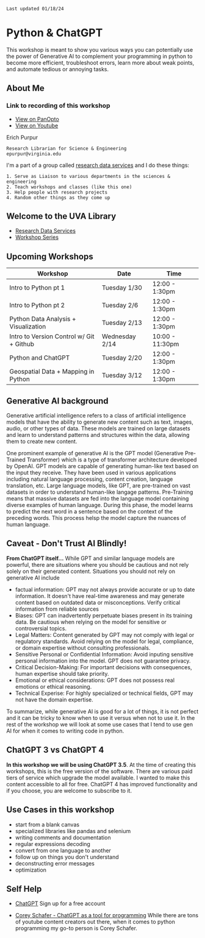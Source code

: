```
Last updated 01/18/24
```

# Python & ChatGPT
This workshop is meant to show you various ways you can potentially use the power of Generative AI to complement your programming in python to become more efficient, troubleshoot errors, learn more about weak points, and automate tedious or annoying tasks. 

## **About Me**

### Link to recording of this workshop
- [View on PanOpto]()
- [View on Youtube]()

Erich Purpur

    Research Librarian for Science & Engineering
    epurpur@virginia.edu

I'm a part of a group called [research data services](https://data.library.virginia.edu/) and I do these things:
    
    1. Serve as Liaison to various departments in the sciences & engineering
    2. Teach workshops and classes (like this one)
    3. Help people with research projects
    4. Random other things as they come up

## Welcome to the UVA Library
* [Research Data Services](https://data.library.virginia.edu/)
* [Workshop Series](https://data.library.virginia.edu/training/)

## Upcoming Workshops

| Workshop | Date | Time |
| ---- | ---- | ---- |
| Intro to Python pt 1                                                |       Tuesday 1/30   |  12:00 - 1:30pm
| Intro to Python pt 2                                                |       Tuesday 2/6    |  12:00 - 1:30pm
| Python Data Analysis + Visualization                                |       Tuesday 2/13   |  12:00 - 1:30pm
| Intro to Version Control w/ Git + Github                            |       Wednesday 2/14 |  10:00 - 11:30pm
| Python and ChatGPT                                                  |       Tuesday 2/20   |  12:00 - 1:30pm
| Geospatial Data + Mapping in Python                                 |       Tuesday 3/12   |  12:00 - 1:30pm


## Generative AI background 
Generative artificial intelligence refers to a class of artificial intelligence models that have the ability to generate new content such as text, images, audio, or other types of data. These models are trained on large datasets and learn to understand patterns and structures within the data, allowing them to create new content.

One prominent example of generative AI is the GPT model (Generative Pre-Trained Transformer) which is a type of transformer architecture developed by OpenAI. GPT models are capable of generating human-like text based on the input they receive. They have been used in various applications including natural language processing, content creation, language translation, etc. Large language models, like GPT, are pre-trained on vast datasets in order to understand human-like langage patterns. Pre-Training means that massive datasets are fed into the language model containing diverse examples of human language. During this phase, the model learns to predict the next word in a sentence based on the context of the preceding words. This process helsp the model capture the nuances of human language.

## Caveat - Don't Trust AI Blindly!

**From ChatGPT itself...**
While GPT and similar language models are powerful, there are situations where you should be cautious and not rely solely on their generated content. Situations you should not rely on generative AI include
  - factual information: GPT may not always provide accurate or up to date information. It doesn't have real-time awareness and may generate content based on outdated data or misconceptions. Verify critical information from reliable sources
  - Biases: GPT can inadvertently perpetuate biases present in its training data. Be cautious when relying on the model for sensitive or controversial topics.
  - Legal Matters: Content generated by GPT may not comply with legal or regulatory standards. Avoid relying on the model for legal, compliance, or domain expertise without consulting professionals.
  - Sensitive Personal or Confidential Information: Avoid inputing sensitive personal information into the model. GPT does not guarantee privacy.
  - Critical Decision-Making: For important decisions with consequences, human expertise should take priority.
  - Emotional or ethical considerations: GPT does not possess real emotions or ethical reasoning.
  - Technical Experise: For highly specialized or technical fields, GPT may not have the domain expertise.

To summarize, while generative AI is good for a lot of things, it is not perfect and it can be tricky to know when to use it versus when not to use it. In the rest of the workshop we will look at some use cases that I tend to use gen AI for when it comes to writing code in python. 

## ChatGPT 3 vs ChatGPT 4
**In this workshop we will be using ChatGPT 3.5**. At the time of creating this workshops, this is the free version of the software. There are various paid tiers of service which upgrade the model available. I wanted to make this content accessible to all for free. ChatGPT 4 has improved functionality and if you choose, you are welcome to subscribe to it. 

## Use Cases in this workshop

- start from a blank canvas
- specialized libraries like pandas and selenium
- writing comments and documentation
- regular expressions decoding
- convert from one language to another
- follow up on things you don't understand
- deconstructing error messages
- optimization

## Self Help

- [ChatGPT](https://chat.openai.com/)
Sign up for a free account

- [Corey Schafer - ChatGPT as a tool for programming](https://www.youtube.com/watch?v=jRAAaDll34Q)
While there are tons of youtube content creators out there, when it comes to python programming my go-to person is Corey Schafer.
